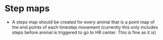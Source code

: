 # Step maps #

  * A steps map should be created for every animal that is a point map of the end points of each timestep movement (currently this only includes steps before animal is triggered to go to HR center. This is fine as it is)
